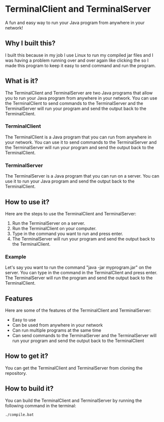 # TerminalClient and TerminalServer

A fun and easy way to run your Java program from anywhere in your network!

## Why I built this?

I built this because in my job I use Linux to run my compiled jar files and I was having a problem running over and over again like clicking the so I made this program to keep it easy to send command and run the program.

## What is it?

The TerminalClient and TerminalServer are two Java programs that allow you to run your Java program from anywhere in your network. You can use the TerminalClient to send commands to the TerminalServer and the TerminalServer will run your program and send the output back to the TerminalClient.

### TerminalClient

The TerminalClient is a Java program that you can run from anywhere in your network. You can use it to send commands to the TerminalServer and the TerminalServer will run your program and send the output back to the TerminalClient.

### TerminalServer

The TerminalServer is a Java program that you can run on a server. You can use it to run your Java program and send the output back to the TerminalClient.

## How to use it?

Here are the steps to use the TerminalClient and TerminalServer:

1. Run the TerminalServer on a server.
2. Run the TerminalClient on your computer.
3. Type in the command you want to run and press enter.
4. The TerminalServer will run your program and send the output back to the TerminalClient.

### Example

Let's say you want to run the command "java -jar myprogram.jar" on the server. You can type in the command in the TerminalClient and press enter. The TerminalServer will run the program and send the output back to the TerminalClient.

## Features

Here are some of the features of the TerminalClient and TerminalServer:

* Easy to use
* Can be used from anywhere in your network
* Can run multiple programs at the same time
* Can send commands to the TerminalServer and the TerminalServer will run your program and send the output back to the TerminalClient

## How to get it?

You can get the TerminalClient and TerminalServer from cloning the repository.

## How to build it?

You can build the TerminalClient and TerminalServer by running the following command in the terminal:

```bash
./compile.bat
```
